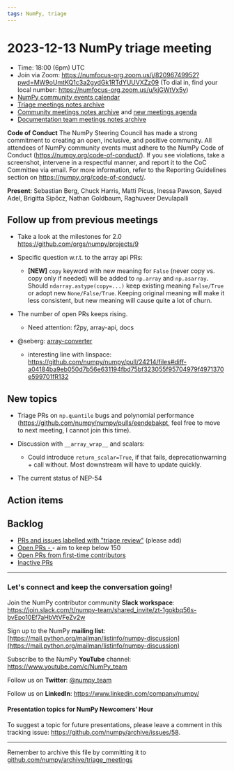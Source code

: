 ```yaml
---
tags: NumPy, triage
---
```


# 2023-12-13 NumPy triage meeting


- Time: 18:00 (6pm) UTC
- Join via Zoom: https://numfocus-org.zoom.us/j/82096749952?pwd=MW9oUmtKQ1c3a2gydGk1RTdYUUVXZz09 (To dial in, find your local number: https://numfocus-org.zoom.us/u/kjGWtVx5y)
- [NumPy community events calendar](https://scientific-python.org/calendars)
- [Triage meetings notes archive](https://github.com/numpy/archive/tree/master/triage_meetings)
- [Community meetings notes archive](https://github.com/numpy/archive/tree/main/community_meetings) and [new meetings agenda](https://hackmd.io/76o-IxCjQX2mOXO_wwkcpg)
- [Documentation team meetings notes archive](https://github.com/numpy/archive/tree/main/docs_team_meetings)


**Code of Conduct**
The NumPy Steering Council has made a strong commitment to creating an open, inclusive, and positive community. 
All attendees of NumPy community events must adhere to the NumPy Code of Conduct (https://numpy.org/code-of-conduct/). 
If you see violations, take a screenshot, intervene in a respectful manner, and report it to the CoC Committee via email. For more information, refer to the Reporting Guidelines section on https://numpy.org/code-of-conduct/.

**Present**: Sebastian Berg, Chuck Harris, Matti Picus, Inessa Pawson, Sayed Adel, Brigitta Sipőcz, Nathan Goldbaum, Raghuveer Devulapalli 

## Follow up from previous meetings


- Take a look at the milestones for 2.0 https://github.com/orgs/numpy/projects/9


- Specific question w.r.t. to the array api PRs:
  - **[NEW]** `copy` keyword with new meaning for `False` (never copy vs. copy only if needed) will be added to `np.array` and `np.asarray`. Should `ndarray.astype(copy=...)` keep existing meaning `False/True` or adopt new `None/False/True`. Keeping original meaning will make it less consistent, but new meaning will cause quite a lot of churn.

- The number of open PRs keeps rising. 
  - Need attention: f2py, array-api, docs 

- @seberg: [array-converter](https://github.com/numpy/numpy/pull/24214)
  - interesting line with linspace: https://github.com/numpy/numpy/pull/24214/files#diff-a04184ba9eb050d7b56e631194fbd75bf323055f95704979f4971370e599701fR132



## New topics

- Triage PRs on `np.quantile` bugs and polynomial performance (https://github.com/numpy/numpy/pulls/eendebakpt, feel free to move to next meeting, I cannot join this time).

- Discussion with `__array_wrap__` and scalars:
  - Could introduce `return_scalar=True`, if that fails, deprecationwarning + call without.  Most downstream will have to update quickly.

- The current status of NEP-54



## Action items



## Backlog

* [PRs and issues labelled with "triage review"](https://github.com/numpy/numpy/labels/triage%20review) (please add)
* [Open PRs - ](https://github.com/numpy/numpy/pulls)- aim to keep below 150
* [Open PRs from first-time contributors](https://github.com/orgs/numpy/projects/5) 
* [Inactive PRs](https://github.com/orgs/numpy/projects/6)



---

### Let's connect and keep the conversation going!
Join the NumPy contributor community **Slack workspace**: https://join.slack.com/t/numpy-team/shared_invite/zt-1gokbq56s-bvEpo10Ef7aHbVtVFeZv2w

Sign up to the NumPy **mailing list**: [https://mail.python.org/mailman/listinfo/numpy-discussion](https://mail.python.org/mailman/listinfo/numpy-discussion)

Subscribe to the NumPy **YouTube** channel: https://www.youtube.com/c/NumPy_team

Follow us on **Twitter**: [@numpy_team](https://twitter.com/numpy_team)

Follow us on **LinkedIn**: https://www.linkedin.com/company/numpy/

#### Presentation topics for NumPy Newcomers’ Hour 
To suggest a topic for future presentations, please leave a comment in this tracking issue: https://github.com/numpy/archive/issues/58.

---

Remember to archive this file by committing it to [github.com/numpy/archive/triage_meetings](https://github.com/numpy/archive/tree/main/triage_meetings)